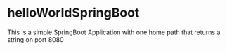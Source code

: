 # helloWorldSpringBoot

This is a simple SpringBoot Application with one home path that returns a string on port 8080
